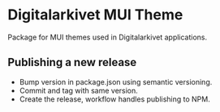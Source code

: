 # Digitalarkivet MUI Theme

Package for MUI themes used in Digitalarkivet applications.

## Publishing a new release

* Bump version in package.json using semantic versioning.
* Commit and tag with same version.
* Create the release, workflow handles publishing to NPM. 

